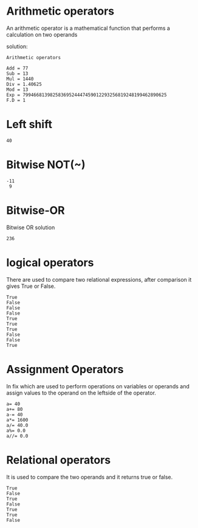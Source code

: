 # Arithmetic operators
An arithmetic operator is a mathematical function that performs a calculation on two operands

solution:

    Arithmetic operators
    
    Add = 77
    Sub = 13
    Mul = 1440
    Div = 1.40625
    Mod = 13
    Exp = 79946681398258369524447459012293256819248199462890625
    F.D = 1


# Left shift
    40
# Bitwise NOT(~)
    -11
     9

# Bitwise-OR
Bitwise OR
solution

    236
# logical operators
There are used to compare two relational expressions, after comparison it gives True or False.

    True
    False
    False
    False
    True
    True
    True
    False
    False
    True
# Assignment Operators
In fix which are used to perform operations on variables or operands and assign values to the operand on the leftside of the operator.

    a= 40
    a+= 80
    a-= 40
    a*= 1600
    a/= 40.0
    a%= 0.0
    a//= 0.0
# Relational operators
It is used to compare the two operands and it returns true or false.

    True
    False
    True
    False
    True
    True
    False
